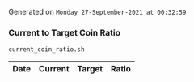 Generated on `Monday 27-September-2021 at 00:32:59`

### Current to Target Coin Ratio
`current_coin_ratio.sh`

Date|Current|Target|Ratio
---|---|---|---
